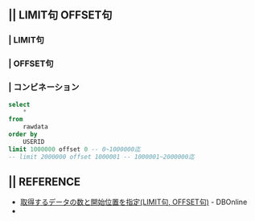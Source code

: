 ## || LIMIT句 OFFSET句
### | LIMIT句



### | OFFSET句



### | コンビネーション

```sql
select 
    * 
from 
    rawdata
order by 
    USERID
limit 1000000 offset 0 -- 0~1000000迄
-- limit 2000000 offset 1000001 -- 1000001~2000000迄
```

## || REFERENCE
+ [取得するデータの数と開始位置を指定(LIMIT句, OFFSET句)](https://www.dbonline.jp/sqlite/select/index10.html) - DBOnline
+ 
